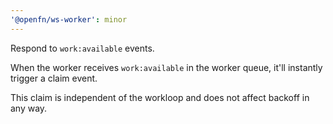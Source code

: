 ```yaml
---
'@openfn/ws-worker': minor
---
```


Respond to `work:available` events.

When the worker receives `work:available` in the worker queue, it'll instantly trigger a claim event.

This claim is independent of the workloop and does not affect backoff in any way.
